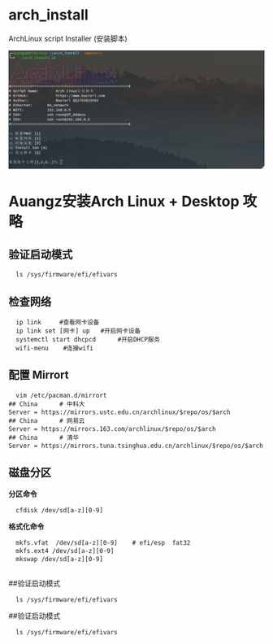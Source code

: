 # arch_install
ArchLinux script Installer (安装脚本)

![Image text](https://raw.githubusercontent.com/BaSierL/arch_install/master/screenshot1.png)


# Auangz安装Arch Linux + Desktop 攻略

## 验证启动模式
```
  ls /sys/firmware/efi/efivars
```

## 检查网络
```
  ip link     #查看网卡设备
  ip link set [网卡] up   #开启网卡设备
  systemctl start dhcpcd      #开启DHCP服务
  wifi-menu    #连接wifi
```

## 配置 Mirrort
```
  vim /etc/pacman.d/mirrort
## China      # 中科大
Server = https://mirrors.ustc.edu.cn/archlinux/$repo/os/$arch
## China      # 网易云
Server = https://mirrors.163.com/archlinux/$repo/os/$arch
## China      # 清华
Server = https://mirrors.tuna.tsinghua.edu.cn/archlinux/$repo/os/$arch
```

## 磁盘分区

**分区命令**
```
  cfdisk /dev/sd[a-z][0-9] 
```
**格式化命令**
```
  mkfs.vfat  /dev/sd[a-z][0-9]    # efi/esp  fat32  
  mkfs.ext4 /dev/sd[a-z][0-9]
  mkswap /dev/sd[a-z][0-9]
  
```

##验证启动模式
```
  ls /sys/firmware/efi/efivars
```

##验证启动模式
```
  ls /sys/firmware/efi/efivars
```
